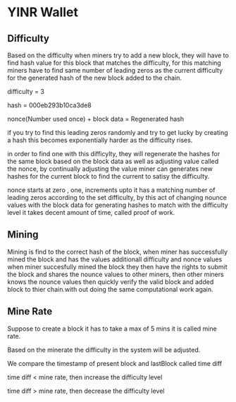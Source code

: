 # YINR Wallet


## Difficulty

Based on the difficulty when miners try to add a new block, they will have to find
hash value for this block that matches the difficulty, for this matching
miners have to find same number of leading zeros as the current difficulty for 
the generated hash of the new block added to the chain.

difficulty = 3

hash = 000eb293b10ca3de8

nonce(Number used once) + block data = Regenerated hash

if you try to find this leading zeros randomly and try to get lucky
by creating a hash this becomes exponentially harder as the difficulty rises.

in order to find one with this difficylty, they will regenerate the hashes
for the same block based on the block data as well as adjusting value
called the nonce, by continually adjusting the value miner can generates
new hashes for the current block to find the current to satisy the difficulty.

nonce starts at zero , one, increments upto it has a matching number of leading zeros
according to the set difficulty, by this act of changing nounce values 
with the block data for generating hashes to match with the difficulty
level it takes decent amount of time, called proof of work.


## Mining

Mining is find to the correct hash of the block, when miner has successfully 
mined the block and has the values additionall difficulty and nonce values
when miner succesfully mined the block they then have the rights to
submit the block and shares the nounce values to other miners, then
other miners knows the nounce values then quickly verify the valid block
 and added block to thier chain.with out doing the same computational
work again.


## Mine Rate 

Suppose to create a block it has to take a max of 5 mins it is called mine rate.

Based on the minerate the difficulty in the system will be adjusted.

We compare the timestamp of present block and lastBlock called time diff

time diff < mine rate, then increase the difficulty level

time diff > mine rate, then decrease the difficulty level
